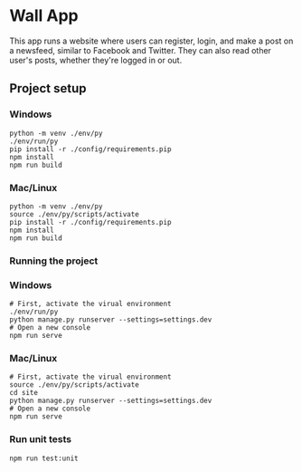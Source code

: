 # Wall App

This app runs a website where users can register, login, and make a post on a newsfeed, similar to Facebook and Twitter.
They can also read other user's posts, whether they're logged in or out.

## Project setup
### Windows
```
python -m venv ./env/py
./env/run/py
pip install -r ./config/requirements.pip
npm install
npm run build
```
### Mac/Linux
```
python -m venv ./env/py
source ./env/py/scripts/activate
pip install -r ./config/requirements.pip
npm install
npm run build
```
### Running the project
### Windows
```
# First, activate the virual environment
./env/run/py
python manage.py runserver --settings=settings.dev
# Open a new console
npm run serve
```
### Mac/Linux
```
# First, activate the virual environment
source ./env/py/scripts/activate
cd site
python manage.py runserver --settings=settings.dev
# Open a new console
npm run serve
```
### Run unit tests
```
npm run test:unit
```
